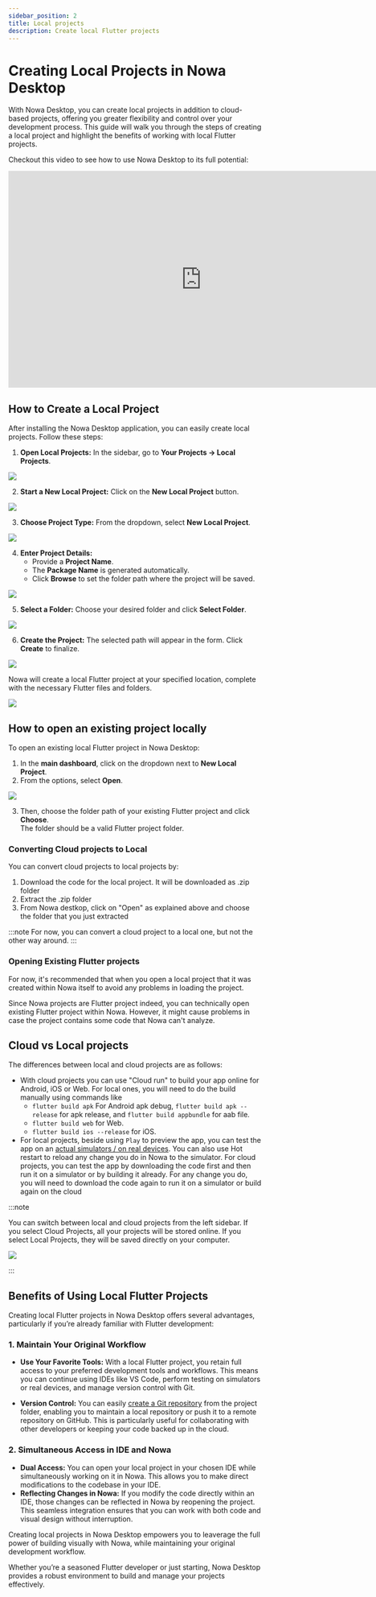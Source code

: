 ```yaml
---
sidebar_position: 2
title: Local projects
description: Create local Flutter projects 
---
```


# Creating Local Projects in Nowa Desktop

With Nowa Desktop, you can create local projects in addition to cloud-based projects, offering you greater flexibility and control over your development process. This guide will walk you through the steps of creating a local project and highlight the benefits of working with local Flutter projects.

Checkout this video to see how to use Nowa Desktop to its full potential:

<iframe width="767" height="431" src="https://www.youtube.com/embed/Iounj9Z_Q1Y" title="The best setup for building apps : Nowa Desktop version + Hot reload on an Emulator / Real Device" frameborder="0" allow="accelerometer; autoplay; clipboard-write; encrypted-media; gyroscope; picture-in-picture; web-share" referrerpolicy="strict-origin-when-cross-origin" allowfullscreen></iframe>

## How to Create a Local Project

After installing the Nowa Desktop application, you can easily create local projects. Follow these steps:

1. **Open Local Projects:**  In the sidebar, go to **Your Projects → Local Projects**.

![](/img/createlocalproject/1.png)

2. **Start a New Local Project:**  Click on the **New Local Project** button.

![](/img/createlocalproject/2.png)

3. **Choose Project Type:**   From the dropdown, select **New Local Project**.

![](/img/createlocalproject/3.png)

4. **Enter Project Details:**  
   - Provide a **Project Name**.  
   - The **Package Name** is generated automatically.  
   - Click **Browse** to set the folder path where the project will be saved.

![](/img/createlocalproject/4.png)

5. **Select a Folder:**   Choose your desired folder and click **Select Folder**.

![](/img/createlocalproject/5.png)

6. **Create the Project:**   The selected path will appear in the form.   Click **Create** to finalize.  

![](/img/createlocalproject/6.png)

Nowa will create a local Flutter project at your specified location, complete with the necessary Flutter files and folders.

![](/img/createlocalproject/7.png)


## How to open an existing project locally
To open an existing local Flutter project in Nowa Desktop:

1. In the **main dashboard**, click on the dropdown next to **New Local Project**.  
2. From the options, select **Open**.  

![](/img/openexistinglocalproject.jpg)

3. Then, choose the folder path of your existing Flutter project and click **Choose**.  
   The folder should be a valid Flutter project folder.


### Converting Cloud projects to Local

You can convert cloud projects to local projects by:
1. Download the code for the local project. It will be downloaded as .zip folder
2. Extract the .zip folder
3. From Nowa destkop, click on "Open" as explained above and choose the folder that you just extracted

:::note
For now, you can convert a cloud project to a local one, but not the other way around.
:::

### Opening Existing Flutter projects
For now, it's recommended that when you open a local project that it was created within Nowa itself to avoid any problems in loading the project.

Since Nowa projects are Flutter project indeed, you can technically open existing Flutter project within Nowa. However, it might cause problems in case the project contains some code that Nowa can't analyze.  

## Cloud vs Local projects
The differences between local and cloud projects are as follows:
- With cloud projects you can use "Cloud run" to build your app online for Android, iOS or Web. For local ones, you will need to do the build manually using commands like 
  - `flutter build apk` For Android apk debug, `flutter build apk --release` for apk release, and `flutter build appbundle` for aab file.
  - `flutter build web` for Web.
  - `flutter build ios --release` for iOS.
- For local projects, beside using `Play` to preview the app, you can test the app on an [actual simulators / on real devices](./simulators.md). You can also use Hot restart to reload any change you do in Nowa to the simulator. For cloud projects, you can test the app by downloading the code first and then run it on a simulator or by building it already. For any change you do, you will need to download the code again to run it on a simulator or build again on the cloud


:::note

You can switch between local and cloud projects from the left sidebar. If you select Cloud Projects, all your projects will be stored online. If you select Local Projects, they will be saved directly on your computer.

![](/img/checkprojectlocalorcloud.jpg)


:::
   

## Benefits of Using Local Flutter Projects

Creating local Flutter projects in Nowa Desktop offers several advantages, particularly if you’re already familiar with Flutter development:

### 1. Maintain Your Original Workflow
- **Use Your Favorite Tools:** With a local Flutter project, you retain full access to your preferred development tools and workflows. This means you can continue using IDEs like VS Code, perform testing on simulators or real devices, and manage version control with Git.

- **Version Control:** You can easily [create a Git repository](../../version-cont-deploy/git/git-local.md) from the project folder, enabling you to maintain a local repository or push it to a remote repository on GitHub. This is particularly useful for collaborating with other developers or keeping your code backed up in the cloud.

### 2. Simultaneous Access in IDE and Nowa
- **Dual Access:** You can open your local project in your chosen IDE while simultaneously working on it in Nowa. This allows you to make direct modifications to the codebase in your IDE.
- **Reflecting Changes in Nowa:** If you modify the code directly within an IDE, those changes can be reflected in Nowa by reopening the project. This seamless integration ensures that you can work with both code and visual design without interruption.

Creating local projects in Nowa Desktop empowers you to leaverage the full power of building visually with Nowa, while maintaining your original development workflow.

Whether you’re a seasoned Flutter developer or just starting, Nowa Desktop provides a robust environment to build and manage your projects effectively.
